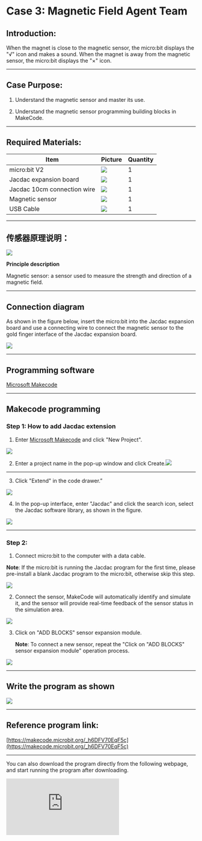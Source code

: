 # Case 3: Magnetic Field Agent Team

## Introduction:

When the magnet is close to the magnetic sensor, the micro:bit displays the "√" icon and makes a sound. When the magnet is away from the magnetic sensor, the micro:bit displays the "×" icon.

---

## Case Purpose:

1. Understand the magnetic sensor and master its use.

2. Understand the magnetic sensor programming building blocks in MakeCode.

---

## Required Materials:

|Item|Picture|Quantity|
|--|--|--|
|micro:bit V2|![](https://wiki-media-ef.oss-cn-hongkong.aliyuncs.com/docs/microbit/getting-started/microbit-jacdac-smartexploration-kit/images/microbit%20%E6%AD%A3(1).png)|1|
|Jacdac expansion board|![](https://wiki-media-ef.oss-cn-hongkong.aliyuncs.com/docs/microbit/getting-started/microbit-jacdac-smartexploration-kit/images/sensor/jacdac%20bit.png)|1|
|Jacdac 10cm connection wire|![](https://wiki-media-ef.oss-cn-hongkong.aliyuncs.com/docs/microbit/getting-started/microbit-jacdac-smartexploration-kit/images/sensor/jacdac-smart-exploration-kit-10cm-cable.png)|1|
|Magnetic sensor|![](https://wiki-media-ef.oss-cn-hongkong.aliyuncs.com/docs/microbit/getting-started/microbit-jacdac-smartexploration-kit/images/sensor/jacdac%20Magnet%20Sensor.png)|1|
|USB Cable|![](https://wiki-media-ef.oss-cn-hongkong.aliyuncs.com/docs/microbit/getting-started/microbit-jacdac-smartexploration-kit/images/sensor/usb%20cable1.png)|1|

---
## 传感器原理说明：
![](https://wiki-media-ef.oss-cn-hongkong.aliyuncs.com/docs/microbit/getting-started/microbit-jacdac-smartexploration-kit/images/sensor/Jacdac%20Magnet%20Sensor-1.png)

**Principle description**

Magnetic sensor: a sensor used to measure the strength and direction of a magnetic field.

---

## Connection diagram

As shown in the figure below, insert the micro:bit into the Jacdac expansion board and use a connecting wire to connect the magnetic sensor to the gold finger interface of the Jacdac expansion board.

![](https://wiki-media-ef.oss-cn-hongkong.aliyuncs.com/docs/microbit/getting-started/microbit-jacdac-smartexploration-kit/images/hardware-connection-diagram/jacdac-smart-exploration-kit-case-03.png)

---
## Programming software

[Microsoft Makecode](https://makecode.microbit.org/#)

---

## Makecode programming

### Step 1: How to add Jacdac extension

1. Enter [Microsoft Makecode](https://makecode.microbit.org/#) and click "New Project".

![](https://wiki-media-ef.oss-cn-hongkong.aliyuncs.com/docs/microbit/building-blocks/microbit-space-science-kit/images/microbit-space-science-kit-case01-07.png)

2. Enter a project name in the pop-up window and click Create.![](https://wiki-media-ef.oss-cn-hongkong.aliyuncs.com/docs/microbit/building-blocks/microbit-space-science-kit/images/microbit-space-science-kit-case01-11.png)

---
3. Click "Extend" in the code drawer.”

![](https://wiki-media-ef.oss-cn-hongkong.aliyuncs.com/docs/microbit/building-blocks/microbit-space-science-kit/images/microbit-space-science-kit-case01-09.png)

4. In the pop-up interface, enter "Jacdac" and click the search icon, select the Jacdac software library, as shown in the figure.

![](https://wiki-media-ef.oss-cn-hongkong.aliyuncs.com/docs/microbit/getting-started/microbit-jacdac-smartexploration-kit/images/Step%20Diagram/jacdac-smart-exploration-kit-3.png)

---
### Step 2:

1. Connect micro:bit to the computer with a data cable.

**Note**: If the micro:bit is running the Jacdac program for the first time, please pre-install a blank Jacdac program to the micro:bit, otherwise skip this step.

![](https://wiki-media-ef.oss-cn-hongkong.aliyuncs.com/docs/microbit/getting-started/microbit-jacdac-smartexploration-kit/images/Step%20Diagram/jacdac-smart-exploration-kit-5.png)

2. Connect the sensor, MakeCode will automatically identify and simulate it, and the sensor will provide real-time feedback of the sensor status in the simulation area.

![](https://wiki-media-ef.oss-cn-hongkong.aliyuncs.com/docs/microbit/getting-started/microbit-jacdac-smartexploration-kit/images/Step%20Diagram/1jacdac-smart-exploration-kit-6.png)

3. Click on "ADD BLOCKS" sensor expansion module.
   
   **Note**: To connect a new sensor, repeat the "Click on "ADD BLOCKS" sensor expansion module" operation process.

![](https://wiki-media-ef.oss-cn-hongkong.aliyuncs.com/docs/microbit/getting-started/microbit-jacdac-smartexploration-kit/images/Step%20Diagram/jacdac-smart-exploration-kit-7.png)

---
## Write the program as shown
![](https://wiki-media-ef.oss-cn-hongkong.aliyuncs.com/docs/microbit/getting-started/microbit-jacdac-smartexploration-kit/images/program/jacdac-smart-exploration-kit-case-0113.png)

---
## Reference program link:

[https://makecode.microbit.org/_h6DFV70EqF5c](https://makecode.microbit.org/_h6DFV70EqF5c)

---

You can also download the program directly from the following webpage, and start running the program after downloading.

<div
    style={{
        position: 'relative',
        paddingBottom: '60%',
        overflow: 'hidden',
    }}
>
    <iframe
        src="https://makecode.microbit.org/_h6DFV70EqF5c"
        frameborder="0"
        sandbox="allow-popups allow-forms allow-scripts allow-same-origin"
        style={{
            position: 'absolute',
            width: '100%',
            height: '100%',
        }}
    />
</div>

---

## Result

When the magnetic sensor detects a magnet, the micro:bit displays the "√" icon and makes a sound. When the magnet moves away from the magnetic sensor, the micro:bit displays the "×" icon.
![](https://wiki-media-ef.oss-cn-hongkong.aliyuncs.com/docs/microbit/getting-started/microbit-jacdac-smartexploration-kit/images/hardware-connection-diagram/jacdac-smart-exploration-kit-case-0321.gif)

## Thinking

Can the magnetic sensor detect magnetic poles? You can try it yourself.
